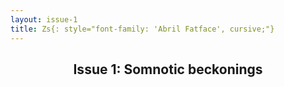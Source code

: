 ```yaml
---
layout: issue-1
title: Zs{: style="font-family: 'Abril Fatface', cursive;"}
---
```


<center><h2>
    Issue 1: Somnotic beckonings
</h2></center>